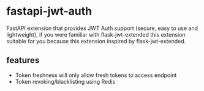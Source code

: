 # fastapi-jwt-auth
FastAPI extension that provides JWT Auth support (secure, easy to use and lightweight), if you were familiar with flask-jwt-extended this extension suitable for you because this extension inspired by flask-jwt-extended.

## features
<ul>
  <li>Token freshness will only allow fresh tokens to access endpoint</li>
  <li>Token revoking/blacklisting using Redis</li>
</ul>
